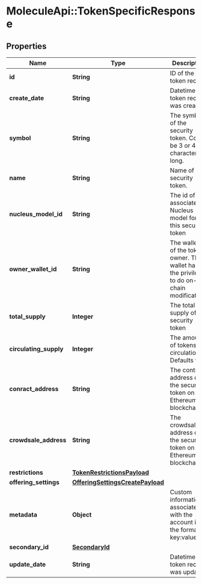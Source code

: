 # MoleculeApi::TokenSpecificResponse

## Properties
Name | Type | Description | Notes
------------ | ------------- | ------------- | -------------
**id** | **String** | ID of the token record | [optional] 
**create_date** | **String** | Datetime the token record was created | [optional] 
**symbol** | **String** | The symbol of the security token. Could be 3 or 4 characters long. | 
**name** | **String** | Name of the security token. | 
**nucleus_model_id** | **String** | The id of the associated Nucleus model for this security token | 
**owner_wallet_id** | **String** | The wallet id of the token owner. This wallet has the privileges to do on-chain modifications | 
**total_supply** | **Integer** | The total supply of the security token | 
**circulating_supply** | **Integer** | The amount of tokens in circulation. Defaults to 0 | [optional] 
**conract_address** | **String** | The contract address of the security token on the Ethereum blockchain | [optional] 
**crowdsale_address** | **String** | The crowdsale address of the security token on the Ethereum blockchain | [optional] 
**restrictions** | [**TokenRestrictionsPayload**](TokenRestrictionsPayload.md) |  | [optional] 
**offering_settings** | [**OfferingSettingsCreatePayload**](OfferingSettingsCreatePayload.md) |  | [optional] 
**metadata** | **Object** | Custom information associated with the account in the format key:value | [optional] 
**secondary_id** | [**SecondaryId**](SecondaryId.md) |  | [optional] 
**update_date** | **String** | Datetime the token record was updated | [optional] 


